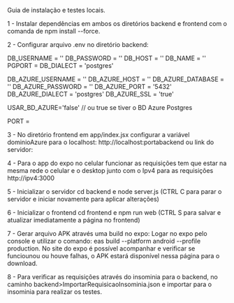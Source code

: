 Guia de instalação e testes locais.

1 - Instalar dependências em ambos os diretórios backend e frontend com o comanda de npm install --force.

2 - Configurar arquivo .env no diretório backend: 

DB_USERNAME = ''
DB_PASSWORD = ''
DB_HOST = ''
DB_NAME = ''
PGPORT = 
DB_DIALECT = 'postgres'

DB_AZURE_USERNAME = ''
DB_AZURE_HOST = ''
DB_AZURE_DATABASE = ''
DB_AZURE_PASSWORD = ''
DB_AZURE_PORT = '5432'
DB_AZURE_DIALECT = 'postgres'
DB_AZURE_SSL = 'true'

USAR_BD_AZURE='false' // ou true se tiver o BD Azure Postgres

PORT = 

3 - No diretório frontend em app/index.jsx configurar a variável dominioAzure para o localhost: http://localhost:portabackend ou link do servidor:

4 - Para o app do expo no celular funcionar as requisições tem que estar na mesma rede o celular e o desktop junto com o Ipv4 para as requisições http://ipv4:3000

5 - Inicializar o servidor cd backend e node server.js (CTRL C para parar o servidor e iniciar novamente para aplicar alterações)

6 - Inicializar o frontend cd frontend e npm run web (CTRL S para salvar e atualizar imediatamente a página no frontend)

7 - Gerar arquivo APK através uma build no expo: Logar no expo pelo console e utilizar o comando: eas build --platform android --profile production. No site do expo é possível acompanhar e verificar se funciounou ou houve falhas, o APK estará disponível nessa página para o download.

8 - Para verificar as requisições através do insominia para o backend, no caminho backend>ImportarRequisicaoInsominia.json e importar para o insominia para realizar os testes.
